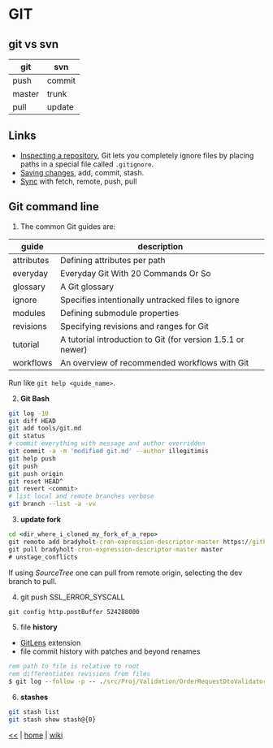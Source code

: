 # GIT

## git vs svn
git | svn
--- | ---
push | commit
master | trunk
pull | update

## Links
+ [Inspecting a repository](https://www.atlassian.com/git/tutorials/inspecting-a-repository), 
Git lets you completely ignore files by placing paths in a special file called `.gitignore`.
+ [Saving changes](https://www.atlassian.com/git/tutorials/saving-changes), add, commit, stash.
+ [Sync](https://www.atlassian.com/git/tutorials/syncing) with fetch, remote, push, pull

## Git command line

1. The common Git guides are:

| guide | description |
|------------|------------------------------|
| attributes | Defining attributes per path |
|everyday    | Everyday Git With 20 Commands Or So|
|glossary    | A Git glossary|
|ignore      | Specifies intentionally untracked files to ignore|
|modules     | Defining submodule properties|
|revisions   | Specifying revisions and ranges for Git|
|tutorial    | A tutorial introduction to Git (for version 1.5.1 or newer)|
|workflows   | An overview of recommended workflows with Git|
Run like `git help <guide_name>`.

2. **Git Bash**
```sh
git log -10
git diff HEAD
git add tools/git.md
git status
# commit everything with message and author overridden
git commit -a -m 'modified git.md' --author illegitimis
git help push
git push
git push origin
git reset HEAD^
git revert <commit>
# list local and remote branches verbose
git branch --list -a -vv
```

3. **update fork**
```cmd
cd <dir_where_i_cloned_my_fork_of_a_repo>
git remote add bradyholt-cron-expression-descriptor-master https://github.com/bradyholt/cron-expression-descriptor
git pull bradyholt-cron-expression-descriptor-master master
# unstage_conflicts
```
If using _SourceTree_ one can pull from remote origin, selecting the dev branch to pull.

4. git push SSL_ERROR_SYSCALL 
```cmd
git config http.postBuffer 524288000
```

5. file **history**
  - [GitLens](https://marketplace.visualstudio.com/items?itemName=eamodio.gitlens) extension
  - file commit history with patches and beyond renames
```bat
rem path to file is relative to root
rem differentiates revisions from files
$ git log --follow -p -- ./src/Proj/Validation/OrderRequestDtoValidator.cs
```

6. **stashes**
```sh
git stash list
git stash show stash@{0}

```

[<<](../tools.md)
|
[home](../README.md)
|
[wiki](https://github.com/illegitimis/Tutorial/wiki)